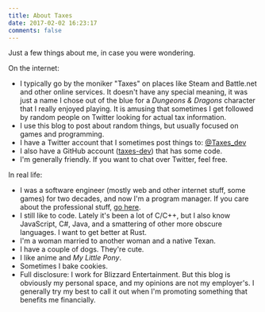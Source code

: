 ```yaml
---
title: About Taxes
date: 2017-02-02 16:23:17
comments: false
---
```

Just a few things about me, in case you were wondering.

On the internet:
* I typically go by the moniker "Taxes" on places like Steam and Battle.net and other online services. It doesn't have any special meaning, it was just a name I chose out of the blue for a _Dungeons & Dragons_ character that I really enjoyed playing. It is amusing that sometimes I get followed by random people on Twitter looking for actual tax information. 
* I use this blog to post about random things, but usually focused on games and programming.
* I have a Twitter account that I sometimes post things to: [@Taxes_dev](https://twitter.com/Taxes_dev)
* I also have a GitHub account ([taxes-dev](https://github.com/taxes-dev)) that has some code.
* I'm generally friendly. If you want to chat over Twitter, feel free.

In real life:
* I was a software engineer (mostly web and other internet stuff, some games) for two decades, and now I'm a program manager. If you care about the professional stuff, [go here](http://havisullivan.com/).
* I still like to code. Lately it's been a lot of C/C++, but I also know JavaScript, C#, Java, and a smattering of other more obscure languages. I want to get better at Rust.
* I'm a woman married to another woman and a native Texan.
* I have a couple of dogs. They're cute.
* I like anime and _My Little Pony_.
* Sometimes I bake cookies.
* Full disclosure: I work for Blizzard Entertainment. But this blog is obviously my personal space, and my opinions are not my employer's. I generally try my best to call it out when I'm promoting something that benefits me financially.